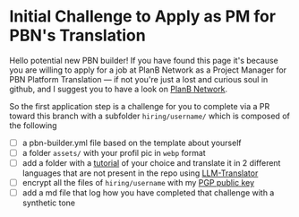 # Initial Challenge to Apply as PM for PBN's Translation

Hello potential new PBN builder! If you have found this page it's because you are willing to apply for a job at PlanB Network as a Project Manager for PBN Platform Translation — if not you're just a lost and curious soul in github, and I suggest you to have a look on [PlanB Network](https://planb.network). 

So the first application step is a challenge for you to complete via a PR toward this branch with a subfolder `hiring/username/` which is composed of the following
- [ ] a pbn-builder.yml file based on the template about yourself
- [ ] a folder `assets/` with your profil pic in `webp` format
- [ ] add a folder with a [tutorial]([url](https://github.com/DecouvreBitcoin/sovereign-university-data/tree/dev/tutorials)) of your choice and translate it in 2 different languages that are not present in the repo using [LLM-Translator](https://github.com/Asi0Flammeus/LLM-Translator)
- [ ] encrypt all the files of `hiring/username` with my [PGP public key](https://github.com/Asi0Flammeus/pgp-public-keys/blob/master/asi0-pk.asc)
- [ ] add a md file that log how you have completed that challenge with a synthetic tone
